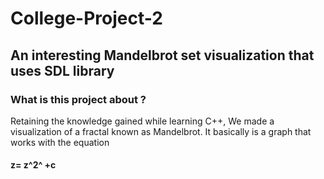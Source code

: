 # College-Project-2
## An interesting Mandelbrot set visualization that uses SDL library 


### What is this project about ?

Retaining the knowledge gained while learning C++, We made a visualization of a fractal known as Mandelbrot. It basically is a graph that works with the equation 

#### z= z^2^ +c

